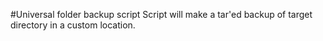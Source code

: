 #Universal folder backup script
Script will make a tar'ed backup of target directory in a custom location.
